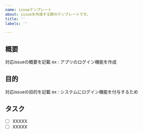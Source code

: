 ```yaml
---
name: issueテンプレート
about: issueを作成する際のテンプレートです。
title: ''
labels: ''

---
```


## 概要
対応issueの概要を記載
ex : アプリのログイン機能を作成

## 目的
対応issueの目的を記載
ex : システムにログイン機能を付与するため

## タスク
- [ ] XXXXX
- [ ] XXXXX

